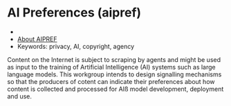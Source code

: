 # AI Preferences (aipref)
* <IETFschedule></IETFschedule>
* [About AIPREF](https://datatracker.ietf.org/group/aipref/about/)
* Keywords: privacy, AI, copyright, agency

Content on the Internet is subject to scraping by agents and might be used as
input to the training of Artificial Intelligence (AI) systems such as large
language models. This workgroup intends to design signalling mechanisms so that
the producers of cotent can indicate their preferences about how content is
collected and processed for AIß model development, deployment and use.


